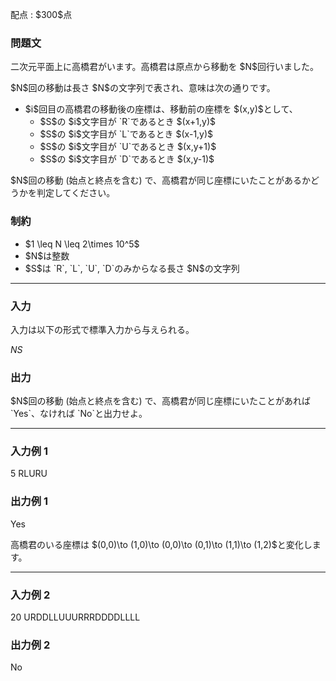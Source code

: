 
<div>

<span>

<span>

<p>
配点 : $300$点
</p>

<div>

<section>

### **問題文**

<p>
二次元平面上に高橋君がいます。高橋君は原点から移動を $N$回行いました。  
</p>

<p>
$N$回の移動は長さ $N$の文字列で表され、意味は次の通りです。
</p>

<ul>

<li>
$i$回目の高橋君の移動後の座標は、移動前の座標を $(x,y)$として、
<ul>

<li>
$S$の $i$文字目が `R`であるとき $(x+1,y)$
</li>

<li>
$S$の $i$文字目が `L`であるとき $(x-1,y)$
</li>

<li>
$S$の $i$文字目が `U`であるとき $(x,y+1)$
</li>

<li>
$S$の $i$文字目が `D`であるとき $(x,y-1)$
</li>

</ul>

</li>

</ul>

<p>
$N$回の移動 (始点と終点を含む) で、高橋君が同じ座標にいたことがあるかどうかを判定してください。
</p>

</section>

</div>

<div>

<section>

### **制約**

<ul>

<li>
$1 \leq N \leq 2\times 10^5$
</li>

<li>
$N$は整数
</li>

<li>
$S$は `R`, `L`, `U`, `D`のみからなる長さ $N$の文字列
</li>

</ul>

</section>

</div>

---

<div>

<div>

<section>

### **入力**

<p>
入力は以下の形式で標準入力から与えられる。
</p>

<div>

$N$$S$
</div>

</section>

</div>

<div>

<section>

### **出力**

<p>
$N$回の移動 (始点と終点を含む) で、高橋君が同じ座標にいたことがあれば `Yes`、なければ `No`と出力せよ。
</p>

</section>

</div>

</div>

---

<div>

<section>

### **入力例 1**

<div>

5
RLURU

</div>

</section>

</div>

<div>

<section>

### **出力例 1**

<div>

Yes

</div>

<p>
高橋君のいる座標は $(0,0)\to (1,0)\to (0,0)\to (0,1)\to (1,1)\to (1,2)$と変化します。
</p>

</section>

</div>

---

<div>

<section>

### **入力例 2**

<div>

20
URDDLLUUURRRDDDDLLLL

</div>

</section>

</div>

<div>

<section>

### **出力例 2**

<div>

No

</div>

</section>

</div>

</span>

</span>

</div>
